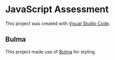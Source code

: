 # JavaScript Assessment

This project was created with [Visual Studio Code](https://visualstudio.microsoft.com/#vscode-section).

## Bulma

This project made use of [Bulma](https://bulma.io/) for styling.
